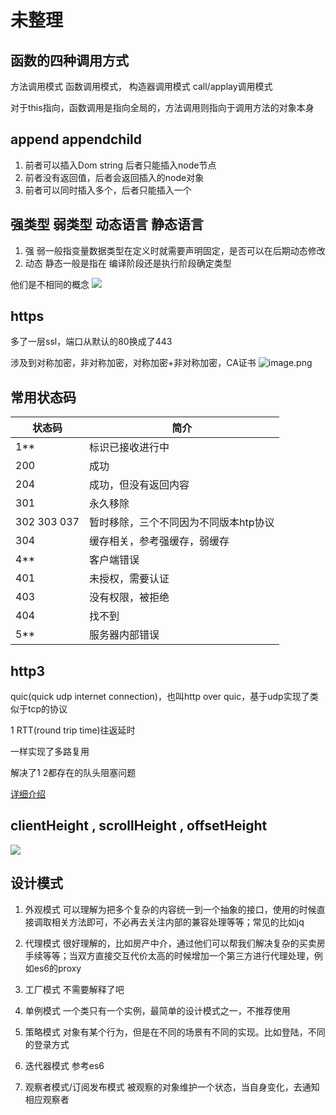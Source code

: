 # 未整理
## 函数的四种调用方式
方法调用模式 函数调用模式， 构造器调用模式 call/applay调用模式

对于this指向，函数调用是指向全局的，方法调用则指向于调用方法的对象本身

## append appendchild
1. 前者可以插入Dom string 后者只能插入node节点
2. 前者没有返回值，后者会返回插入的node对象
3. 前者可以同时插入多个，后者只能插入一个

## 强类型 弱类型 动态语言 静态语言
1. 强 弱一般指变量数据类型在定义时就需要声明固定，是否可以在后期动态修改
2. 动态 静态一般是指在 编译阶段还是执行阶段确定类型

他们是不相同的概念
![](https://pic1.zhimg.com/80/b0aeb7ffd1667b9162e5329154d43777_720w.jpg?source=1940ef5c)

## https
多了一层ssl，端口从默认的80换成了443

涉及到对称加密，非对称加密，对称加密+非对称加密，CA证书
![image.png](https://p1-jj.byteimg.com/tos-cn-i-t2oaga2asx/gold-user-assets/2019/4/22/16a45839ceacbb52~tplv-t2oaga2asx-watermark.awebp)

## 常用状态码
| 状态码 | 简介 |
| - | - | 
| 1** | 标识已接收进行中 |
| 200 | 成功 |
| 204 | 成功，但没有返回内容 |
| 301 | 永久移除 |
| 302 303 037 | 暂时移除，三个不同因为不同版本htp协议 |
| 304 | 缓存相关，参考强缓存，弱缓存 |
| 4** | 客户端错误 |
| 401 | 未授权，需要认证 |
| 403 | 没有权限，被拒绝 |
| 404 | 找不到 |
| 5** | 服务器内部错误 |

## http3
quic(quick udp internet connection)，也叫http over quic，基于udp实现了类似于tcp的协议

1 RTT(round trip time)往返延时

一样实现了多路复用

解决了1 2都存在的队头阻塞问题

[详细介绍](https://zhuanlan.zhihu.com/p/143464334)

## clientHeight , scrollHeight , offsetHeight
![](https://upload-images.jianshu.io/upload_images/5711289-90334d2179e36898.png?imageMogr2/auto-orient/strip|imageView2/2/w/521/format/webp)

## 设计模式

1. 外观模式
可以理解为把多个复杂的内容统一到一个抽象的接口，使用的时候直接调取相关方法即可，不必再去关注内部的兼容处理等等；常见的比如jq

2. 代理模式
很好理解的，比如房产中介，通过他们可以帮我们解决复杂的买卖房手续等等；当双方直接交互代价太高的时候增加一个第三方进行代理处理，例如es6的proxy

3. 工厂模式
不需要解释了吧

4. 单例模式
一个类只有一个实例，最简单的设计模式之一，不推荐使用

5. 策略模式
对象有某个行为，但是在不同的场景有不同的实现。比如登陆，不同的登录方式

6. 迭代器模式
参考es6 

7. 观察者模式/订阅发布模式
被观察的对象维护一个状态，当自身变化，去通知相应观察者
